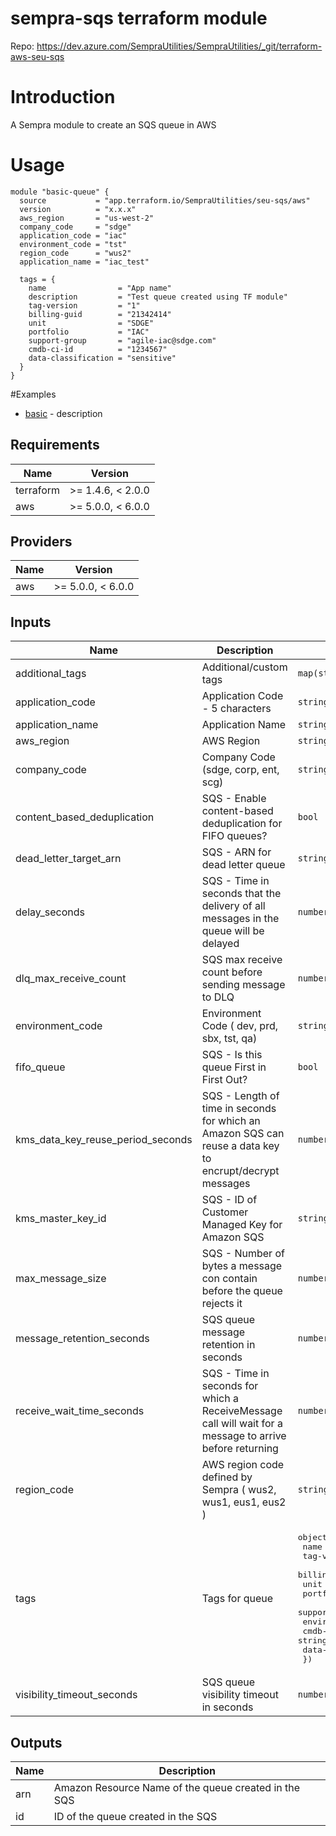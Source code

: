 # sempra-sqs terraform module

Repo: https://dev.azure.com/SempraUtilities/SempraUtilities/_git/terraform-aws-seu-sqs
# Introduction

A Sempra module to create an SQS queue in AWS

# Usage

```hcl
module "basic-queue" {
  source           = "app.terraform.io/SempraUtilities/seu-sqs/aws"
  version          = "x.x.x"
  aws_region       = "us-west-2"
  company_code     = "sdge"
  application_code = "iac"
  environment_code = "tst"
  region_code      = "wus2"
  application_name = "iac_test"

  tags = {
    name                = "App name"
    description         = "Test queue created using TF module"
    tag-version         = "1"
    billing-guid        = "21342414"
    unit                = "SDGE"
    portfolio           = "IAC"
    support-group       = "agile-iac@sdge.com"
    cmdb-ci-id          = "1234567"
    data-classification = "sensitive"
  }
}

```

#Examples

- [basic](https://dev.azure.com/SempraUtilities/SempraUtilities/_git/terraform-aws-seu-sqs?path=%2FREADME.md) - description

## Requirements

| Name | Version |
|------|---------|
| terraform | >= 1.4.6, < 2.0.0 |
| aws | >= 5.0.0, < 6.0.0 |

## Providers

| Name | Version |
|------|---------|
| aws | >= 5.0.0, < 6.0.0 |

## Inputs

| Name | Description | Type | Default | Required |
|------|-------------|------|---------|:--------:|
| additional\_tags | Additional/custom tags | `map(string)` | `{}` | no |
| application\_code | Application Code - 5 characters | `string` | n/a | yes |
| application\_name | Application Name | `string` | n/a | yes |
| aws\_region | AWS Region | `string` | n/a | yes |
| company\_code | Company Code (sdge, corp, ent, scg) | `string` | n/a | yes |
| content\_based\_deduplication | SQS - Enable content-based deduplication for FIFO queues? | `bool` | `false` | no |
| dead\_letter\_target\_arn | SQS - ARN for dead letter queue | `string` | `""` | no |
| delay\_seconds | SQS - Time in seconds that the delivery of all messages in the queue will be delayed | `number` | `0` | no |
| dlq\_max\_receive\_count | SQS max receive count before sending message to DLQ | `number` | `5` | no |
| environment\_code | Environment Code ( dev, prd, sbx, tst, qa) | `string` | n/a | yes |
| fifo\_queue | SQS - Is this queue First in First Out? | `bool` | `false` | no |
| kms\_data\_key\_reuse\_period\_seconds | SQS - Length of time in seconds for which an Amazon SQS can reuse a data key to encrupt/decrypt messages | `number` | `300` | no |
| kms\_master\_key\_id | SQS - ID of Customer Managed Key for Amazon SQS | `string` | `""` | no |
| max\_message\_size | SQS - Number of bytes a message con contain before the queue rejects it | `number` | `262144` | no |
| message\_retention\_seconds | SQS queue message retention in seconds | `number` | `345600` | no |
| receive\_wait\_time\_seconds | SQS - Time in seconds for which a ReceiveMessage call will wait for a message to arrive before returning | `number` | `0` | no |
| region\_code | AWS region code defined by Sempra ( wus2, wus1, eus1, eus2 ) | `string` | n/a | yes |
| tags | Tags for queue | <pre>object({<br>    name                = string,<br>    tag-version         = string,<br>    billing-guid        = string,<br>    unit                = string,<br>    portfolio           = string,<br>    support-group       = string,<br>    environment         = string,<br>    cmdb-ci-id          = string,<br>    data-classification = string,<br>  })</pre> | n/a | yes |
| visibility\_timeout\_seconds | SQS queue visibility timeout in seconds | `number` | `30` | no |

## Outputs

| Name | Description |
|------|-------------|
| arn | Amazon Resource Name of the queue created in the SQS |
| id | ID of the queue created in the SQS |
